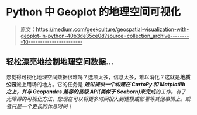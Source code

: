 # Python 中 Geoplot 的地理空间可视化

> 原文：<https://medium.com/geekculture/geospatial-visualization-with-geoplot-in-python-40b3de35ce0d?source=collection_archive---------10----------------------->

## 轻松漂亮地绘制地理空间数据…

您觉得可视化地理空间数据很难吗？选项太多，信息太多，难以消化？这就是**地质公园**派上用场的地方。它的任务是 ***通过提供一个构建在 CartoPy 和 Matplotlib 之上，并与 Geopandas 兼容的高级 API(类似于 Seaborn)来完成****的工作。有了无障碍的可视化方法，您现在可以将更多时间投入到建模或部署等其他事情上。或者只是一个更长的休息时间！*